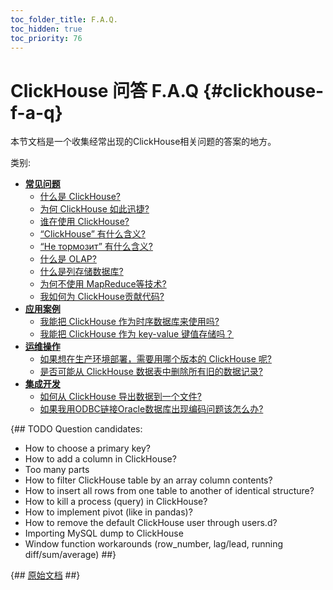 ```yaml
---
toc_folder_title: F.A.Q.
toc_hidden: true
toc_priority: 76
---
```


# ClickHouse 问答 F.A.Q {#clickhouse-f-a-q}

本节文档是一个收集经常出现的ClickHouse相关问题的答案的地方。

类别:

-   **[常见问题](../faq/general/index.md)**
    -   [什么是 ClickHouse?](../index.md#what-is-clickhouse)
    -   [为何 ClickHouse 如此迅捷?](../faq/general/why-clickhouse-is-so-fast.md)
    -   [谁在使用 ClickHouse?](../faq/general/who-is-using-clickhouse.md)
    -   [“ClickHouse” 有什么含义?](../faq/general/dbms-naming.md)
    -   [ “Не тормозит” 有什么含义?](../faq/general/ne-tormozit.md)
    -   [什么是 OLAP?](../faq/general/olap.md)
    -   [什么是列存储数据库?](../faq/general/columnar-database.md)
    -   [为何不使用 MapReduce等技术?](../faq/general/mapreduce.md)
    -   [我如何为 ClickHouse贡献代码?](../faq/general/how-do-i-contribute-code-to-clickhouse.md)
-   **[应用案例](../faq/use-cases/index.md)**
    -   [我能把 ClickHouse 作为时序数据库来使用吗?](../faq/use-cases/time-series.md)
    -   [我能把 ClickHouse 作为 key-value 键值存储吗？](../faq/use-cases/key-value.md)
-   **[运维操作](../faq/operations/index.md)**
    -   [如果想在生产环境部署，需要用哪个版本的 ClickHouse 呢?](../faq/operations/production.md)
    -   [是否可能从 ClickHouse 数据表中删除所有旧的数据记录?](../faq/operations/delete-old-data.md)
-   **[集成开发](../faq/integration/index.md)**
    -   [如何从 ClickHouse 导出数据到一个文件?](../faq/integration/file-export.md)
    -   [如果我用ODBC链接Oracle数据库出现编码问题该怎么办?](../faq/integration/oracle-odbc.md)

{## TODO
Question candidates:
- How to choose a primary key?
- How to add a column in ClickHouse?
- Too many parts
- How to filter ClickHouse table by an array column contents?
- How to insert all rows from one table to another of identical structure?
- How to kill a process (query) in ClickHouse?
- How to implement pivot (like in pandas)?
- How to remove the default ClickHouse user through users.d?
- Importing MySQL dump to ClickHouse
- Window function workarounds (row_number, lag/lead, running diff/sum/average)
##}

{## [原始文档](https://clickhouse.com/docs/en/faq) ##}
